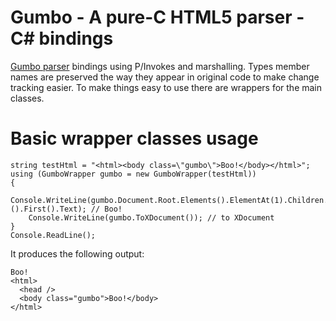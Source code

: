 Gumbo - A pure-C HTML5 parser - C# bindings
=============

[Gumbo parser](https://github.com/google/gumbo-parser) bindings using P/Invokes and marshalling.
Types member names are preserved the way they appear in original code to make change tracking easier.
To make things easy to use there are wrappers for the main classes.

Basic wrapper classes usage
=============

    string testHtml = "<html><body class=\"gumbo\">Boo!</body></html>";
    using (GumboWrapper gumbo = new GumboWrapper(testHtml))
    {
        Console.WriteLine(gumbo.Document.Root.Elements().ElementAt(1).Children.OfType<TextWrapper>().First().Text); // Boo!
        Console.WriteLine(gumbo.ToXDocument()); // to XDocument
    }
    Console.ReadLine();

It produces the following output:

    Boo!
    <html>
      <head />
      <body class="gumbo">Boo!</body>
    </html>

